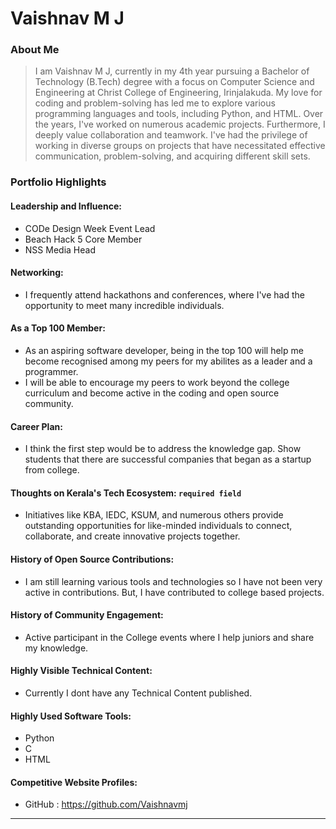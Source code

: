 # Vaishnav M J

### About Me

> I am Vaishnav M J, currently in my 4th year pursuing a Bachelor of Technology (B.Tech) degree with a focus on Computer Science and Engineering at Christ College of Engineering, Irinjalakuda. My love for coding and problem-solving has led me to explore various programming languages and tools, including Python, and HTML. Over the years, I've worked on numerous academic projects. Furthermore, I deeply value collaboration and teamwork. I've had the privilege of working in diverse groups on projects that have necessitated effective communication, problem-solving, and acquiring different skill sets.

### Portfolio Highlights

#### Leadership and Influence:

- CODe Design Week Event Lead
- Beach Hack 5 Core Member
- NSS Media Head

#### Networking: 

- I frequently attend hackathons and conferences, where I've had the opportunity to meet many incredible individuals.

#### As a Top 100 Member: 

- As an aspiring software developer, being in the top 100 will help me become recognised among my peers for my abilites as a leader and a programmer.
- I will be able to encourage my peers to work beyond the college curriculum and become active in the coding and open source community.

#### Career Plan: 

- I think the first step would be to address the knowledge gap. Show students that there are successful companies that began as a startup from college.
  
#### Thoughts on Kerala's Tech Ecosystem: `required field`

- Initiatives like KBA, IEDC, KSUM, and numerous others provide outstanding opportunities for like-minded individuals to connect, collaborate, and create innovative projects together.

#### History of Open Source Contributions:

- I am still learning various tools and technologies so I have not been very active in contributions. But, I have contributed to college based projects.

#### History of Community Engagement:

-  Active participant in the College events where I help juniors and share my knowledge.

#### Highly Visible Technical Content:

- Currently I dont have any Technical Content published.

#### Highly Used Software Tools:

- Python
- C
- HTML

#### Competitive Website Profiles:

- GitHub : https://github.com/Vaishnavmj

---
